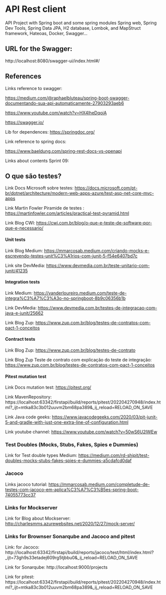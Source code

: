 <h1>API Rest client</h1>

API Project with Spring boot and some spring modules Spring web, Spring Dev Tools, Spring Data JPA, H2 database, Lombok, and 
MapStruct framework, Hateoas, Docker, Swagger...

<h2>URL for the Swagger:</h2>

http://localhost:8080/swagger-ui/index.html#/

<h2>References</h2>
Links reference to swagger: 

https://medium.com/@raphaelbluteau/spring-boot-swagger-documentando-sua-api-automaticamente-27903293aeb6

https://www.youtube.com/watch?v=HX4lheDqoiA

https://swagger.io/

Lib for dependences: https://springdoc.org/

Link reference to spring docs:

https://www.baeldung.com/spring-rest-docs-vs-openapi

Links about contents Sprint 09:

<h2>O que são testes?</h2>

Link Docs Microsoft sobre testes: https://docs.microsoft.com/pt-br/dotnet/architecture/modern-web-apps-azure/test-asp-net-core-mvc-apps 

Link Martin Fowler Piramide de testes : https://martinfowler.com/articles/practical-test-pyramid.html

Link Blog CWI: https://cwi.com.br/blog/o-que-e-teste-de-software-por-que-e-necessario/

<h4>Unit tests</h4>

Link Blog Medium: https://mmarcosab.medium.com/criando-mocks-e-escrevendo-testes-unit%C3%A1rios-com-junit-5-f54e6407bd7c

Link site DevMedia: https://www.devmedia.com.br/teste-unitario-com-junit/41235

<h4>Integration tests</h4>

Link Medium: https://vanderloureiro.medium.com/teste-de-integra%C3%A7%C3%A3o-no-springboot-8b9c06356b1b

Link DevMedia: https://www.devmedia.com.br/testes-de-integracao-com-java-e-junit/25662

Link Blog Zup: https://www.zup.com.br/blog/testes-de-contratos-com-pact-1-conceitos

<h4>Contract tests</h4>

Link Blog Zup: https://www.zup.com.br/blog/testes-de-contrato

Link Blog Zup Teste de contrato com explicação do teste de integração: https://www.zup.com.br/blog/testes-de-contratos-com-pact-1-conceitos

<h4>Pitest mutation test</h4>

Link Docs mutation test: https://pitest.org/

Link MavenRepository: https://localhost:63342/firstapi/build/reports/pitest/202204270948/index.html?_ijt=mtka83c3b012uuvm2bm68pa389&_ij_reload=RELOAD_ON_SAVE

Link Java code geeks: https://www.javacodegeeks.com/2020/03/pit-junit-5-and-gradle-with-just-one-extra-line-of-configuration.html

Link youtube channel: https://www.youtube.com/watch?v=50wS6U2IWEw

<h3>Test Doubles (Mocks, Stubs, Fakes, Spies e Dummies)</h3>

Link for Test double types Medium: https://medium.com/rd-shipit/test-doubles-mocks-stubs-fakes-spies-e-dummies-a5cdafcd0daf 

<h3>Jacoco</h3>

Links jacoco tutorial: https://mmarcosab.medium.com/completude-de-testes-com-jacoco-em-aplica%C3%A7%C3%B5es-spring-boot-74055773cc37

<h3>Links for Mockserver</h3>

Link for Blog about Mockserver: http://charlesmms.azurewebsites.net/2020/12/27/mock-server/

<h3>Links for Brownser Sonarqube and Jacoco and pitest</h3>

Link: for Jacoco: http://localhost:63342/firstapi/build/reports/jacoco/test/html/index.html?_ijt=73gh9s33etadej609rg5tjbbu0&_ij_reload=RELOAD_ON_SAVE

Link for Sonarqube: http://localhost:9000/projects

Link for pitest: https://localhost:63342/firstapi/build/reports/pitest/202204270948/index.html?_ijt=mtka83c3b012uuvm2bm68pa389&_ij_reload=RELOAD_ON_SAVE

